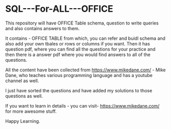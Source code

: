 # SQL---For-ALL---OFFICE
This repository will have OFFICE Table schema, question to write queries and also contains answers to them.

It contains - OFFICE TABLE from which, you can refer and buidl schema and also add your own tbales or rows or columns if you want. Then it has question pdf, where you can find all the questions for your practice and then there is a answer pdf where you would find answers to all of the questions.

All the content have been collected from https://www.mikedane.com/ - Mike Dane, who teaches various programming language and has a youtube channel as well. 

I just have sorted the questions and have added my solutions to those questions as well.

If you want to learn in details - you can visit- https://www.mikedane.com/ for more awesome stuff.

Happy Learning.
